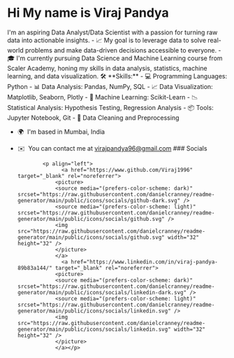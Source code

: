 Hi My name is Viraj Pandya
=============================

I'm an aspiring Data Analyst/Data Scientist with a passion for turning raw data into actionable insights. - 📈 My goal is to leverage data to solve real-world problems and make data-driven decisions accessible to everyone. - 🎓 I'm currently pursuing Data Science and Machine Learning course from Scaler Academy, honing my skills in data analysis, statistics, machine learning, and data visualization. 🛠️ \*\*Skills:\*\* - 💻 Programming Languages: Python - 📊 Data Analysis: Pandas, NumPy, SQL - 📈 Data Visualization: Matplotlib, Seaborn, Plotly - 🤖 Machine Learning: Scikit-Learn - 📉 Statistical Analysis: Hypothesis Testing, Regression Analysis - 📦 Tools: Jupyter Notebook, Git - 🧐 Data Cleaning and Preprocessing

*   🌍  I'm based in Mumbai, India
*   ✉️  You can contact me at [virajpandya96@gmail.com](mailto:virajpandya96@gmail.com)
                  ### Socials
                  
                  
                <p align="left">
                      <a href="https://www.github.com/Viraj1996" target="_blank" rel="noreferrer">
                    <picture>
                    <source media="(prefers-color-scheme: dark)" srcset="https://raw.githubusercontent.com/danielcranney/readme-generator/main/public/icons/socials/github-dark.svg" />
                    <source media="(prefers-color-scheme: light)" srcset="https://raw.githubusercontent.com/danielcranney/readme-generator/main/public/icons/socials/github.svg" />
                    <img src="https://raw.githubusercontent.com/danielcranney/readme-generator/main/public/icons/socials/github.svg" width="32" height="32" />
                    </picture>
                    </a>
                      <a href="https://www.linkedin.com/in/viraj-pandya-89b83a144/" target="_blank" rel="noreferrer">
                    <picture>
                    <source media="(prefers-color-scheme: dark)" srcset="https://raw.githubusercontent.com/danielcranney/readme-generator/main/public/icons/socials/linkedin-dark.svg" />
                    <source media="(prefers-color-scheme: light)" srcset="https://raw.githubusercontent.com/danielcranney/readme-generator/main/public/icons/socials/linkedin.svg" />
                    <img src="https://raw.githubusercontent.com/danielcranney/readme-generator/main/public/icons/socials/linkedin.svg" width="32" height="32" />
                    </picture>
                    </a></p>
